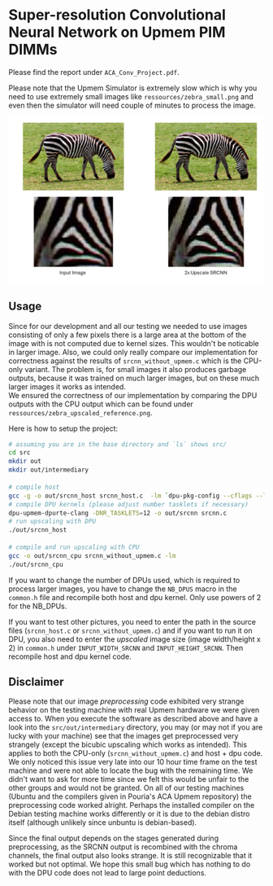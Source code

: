 # Super-resolution Convolutional Neural Network on Upmem PIM DIMMs

Please find the report under `ACA_Conv_Project.pdf`.

Please note that the Upmem Simulator is extremely slow which is why you need to use extremely small images like `ressources/zebra_small.png` and even then the simulator will need couple of minutes to process the image. 


![Image Upscale](example.PNG)
## Usage

Since for our development and all our testing we needed to use images consisting of only a few pixels there is a large area at the bottom of the image with is not computed due to kernel sizes. This wouldn't be noticable in larger image. Also, we could only really compare our implementation for correctness against the results of `srcnn_without_upmem.c` which is the CPU-only variant. The problem is, for small images it also produces garbage outputs, because it was trained on much larger images, but on these much larger images it works as intended.  
We ensured the correctness of our implementation by comparing the DPU outputs with the CPU output which can be found under `ressources/zebra_upscaled_reference.png`.

Here is how to setup the project:

```sh
# assuming you are in the base directory and `ls` shows src/
cd src
mkdir out 
mkdir out/intermediary

# compile host
gcc -g -o out/srcnn_host srcnn_host.c  -lm `dpu-pkg-config --cflags --libs dpu`
# compile DPU kernels (please adjust number tasklets if necessary)
dpu-upmem-dpurte-clang -DNR_TASKLETS=12 -o out/srcnn srcnn.c 
# run upscaling with DPU
./out/srcnn_host

# compile and run upscaling with CPU
gcc -o out/srcnn_cpu srcnn_without_upmem.c -lm
./out/srcnn_cpu
```

If you want to change the number of DPUs used, which is required to process larger images, you have to change the `NB_DPUS` macro in the `common.h` file and recompile both host and dpu kernel. Only use powers of 2 for the NB_DPUs.

If you want to test other pictures, you need to enter the path in the source files (`srcnn_host.c` or `srcnn_without_upmem.c`) and if you want to run it on DPU, you also need to enter the *upscaled* image size (image width/height x 2) in `common.h` under `INPUT_WIDTH_SRCNN` and `INPUT_HEIGHT_SRCNN`. Then recompile host and dpu kernel code. 

## Disclaimer 

Please note that our image *preprocessing* code exhibited very strange behavior on the testing machine with real Upmem hardware we were given access to. When you execute the software as described above and have a look into the `src/out/intermediary` directory, you may (or may not if you are lucky with your machine) see that the images get preprocessed very strangely (except the bicubic upscaling which works as intended). This applies to both the CPU-only (`srcnn_without_upmem.c`) and host + dpu code. We only noticed this issue very late into our 10 hour time frame on the test machine and were not able to locate the bug with the remaining time. We didn't want to ask for more time since we felt this would be unfair to the other groups and would not be granted. On all of our testing machines (Ubuntu and the compilers given in Pouria's ACA Upmem repository) the preprocessing code worked alright. Perhaps the installed compiler on the Debian testing machine works differently or it is due to the debian distro itself (although unlikely since unbuntu is debian-based). 

Since the final output depends on the stages generated during preprocessing, as the SRCNN output is recombined with the chroma channels, the final output also looks strange. It is still recognizable that it worked but not optimal. We hope this small bug which has nothing to do with the DPU code does not lead to large point deductions. 
